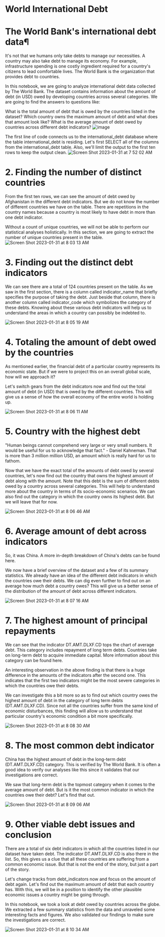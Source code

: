 # World International Debt

 # The World Bank's international debt data¶
It's not that we humans only take debts to manage our necessities. A country may also take debt to manage its economy. For example, infrastructure spending is one costly ingredient required for a country's citizens to lead comfortable lives. The World Bank is the organization that provides debt to countries.

In this notebook, we are going to analyze international debt data collected by The World Bank. The dataset contains information about the amount of debt (in USD) owed by developing countries across several categories. We are going to find the answers to questions like:

What is the total amount of debt that is owed by the countries listed in the dataset?
Which country owns the maximum amount of debt and what does that amount look like?
What is the average amount of debt owed by countries across different debt indicators?
![image](https://user-images.githubusercontent.com/105324794/215667946-cb88c3c5-3552-4e8b-92d1-32000490c749.jpeg)

The first line of code connects us to the international_debt database where the table international_debt is residing. Let's first SELECT all of the columns from the international_debt table. Also, we'll limit the output to the first ten rows to keep the output clean.
![Screen Shot 2023-01-31 at 7 52 02 AM](https://user-images.githubusercontent.com/105324794/215668754-cb9a9e69-12a3-4046-bb73-fa324f6f6179.png)
# 2. Finding the number of distinct countries
From the first ten rows, we can see the amount of debt owed by Afghanistan in the different debt indicators. But we do not know the number of different countries we have on the table. There are repetitions in the country names because a country is most likely to have debt in more than one debt indicator.

Without a count of unique countries, we will not be able to perform our statistical analyses holistically. In this section, we are going to extract the number of unique countries present in the table.
![Screen Shot 2023-01-31 at 8 03 13 AM](https://user-images.githubusercontent.com/105324794/215670247-ea71e746-6475-4650-b897-2707841311d8.png)

# 3. Finding out the distinct debt indicators
We can see there are a total of 124 countries present on the table. As we saw in the first section, there is a column called indicator_name that briefly specifies the purpose of taking the debt. Just beside that column, there is another column called indicator_code which symbolizes the category of these debts. Knowing about these various debt indicators will help us to understand the areas in which a country can possibly be indebted to.

![Screen Shot 2023-01-31 at 8 05 19 AM](https://user-images.githubusercontent.com/105324794/215670429-d3d58efd-39f7-41e8-9232-881de8fa68fe.png)

# 4. Totaling the amount of debt owed by the countries
As mentioned earlier, the financial debt of a particular country represents its economic state. But if we were to project this on an overall global scale, how will we approach it?

Let's switch gears from the debt indicators now and find out the total amount of debt (in USD) that is owed by the different countries. This will give us a sense of how the overall economy of the entire world is holding up.

![Screen Shot 2023-01-31 at 8 06 11 AM](https://user-images.githubusercontent.com/105324794/215670543-e18ae8cb-5c0a-46ab-a371-9f0874b9427b.png)

# 5. Country with the highest debt
"Human beings cannot comprehend very large or very small numbers. It would be useful for us to acknowledge that fact." - Daniel Kahneman. That is more than 3 million million USD, an amount which is really hard for us to fathom.

Now that we have the exact total of the amounts of debt owed by several countries, let's now find out the country that owns the highest amount of debt along with the amount. Note that this debt is the sum of different debts owed by a country across several categories. This will help to understand more about the country in terms of its socio-economic scenarios. We can also find out the category in which the country owns its highest debt. But we will leave that for now.


![Screen Shot 2023-01-31 at 8 06 46 AM](https://user-images.githubusercontent.com/105324794/215670639-119c16bc-8f18-4589-b4de-f705ac3c3574.png)

# 6. Average amount of debt across indicators
So, it was China. A more in-depth breakdown of China's debts can be found here.

We now have a brief overview of the dataset and a few of its summary statistics. We already have an idea of the different debt indicators in which the countries owe their debts. We can dig even further to find out on an average how much debt a country owes? This will give us a better sense of the distribution of the amount of debt across different indicators.


![Screen Shot 2023-01-31 at 8 07 16 AM](https://user-images.githubusercontent.com/105324794/215670686-13ad4ab1-bc8d-46c9-88e7-bc1c05fbeabc.png)

# 7. The highest amount of principal repayments
We can see that the indicator DT.AMT.DLXF.CD tops the chart of average debt. This category includes repayment of long term debts. Countries take on long-term debt to acquire immediate capital. More information about this category can be found here.

An interesting observation in the above finding is that there is a huge difference in the amounts of the indicators after the second one. This indicates that the first two indicators might be the most severe categories in which the countries owe their debts.

We can investigate this a bit more so as to find out which country owes the highest amount of debt in the category of long term debts (DT.AMT.DLXF.CD). Since not all the countries suffer from the same kind of economic disturbances, this finding will allow us to understand that particular country's economic condition a bit more specifically.

![Screen Shot 2023-01-31 at 8 08 30 AM](https://user-images.githubusercontent.com/105324794/215670826-934d0e3a-f350-44b8-99d1-307be9d2598c.png)

# 8. The most common debt indicator
China has the highest amount of debt in the long-term debt (DT.AMT.DLXF.CD) category. This is verified by The World Bank. It is often a good idea to verify our analyses like this since it validates that our investigations are correct.

We saw that long-term debt is the topmost category when it comes to the average amount of debt. But is it the most common indicator in which the countries owe their debt? Let's find that out.

![Screen Shot 2023-01-31 at 8 09 06 AM](https://user-images.githubusercontent.com/105324794/215670905-6e0bcefc-c386-4e8e-8d67-07a8b28af5dd.png)

# 9. Other viable debt issues and conclusion
There are a total of six debt indicators in which all the countries listed in our dataset have taken debt. The indicator DT.AMT.DLXF.CD is also there in the list. So, this gives us a clue that all these countries are suffering from a common economic issue. But that is not the end of the story, but just a part of the story.

Let's change tracks from debt_indicators now and focus on the amount of debt again. Let's find out the maximum amount of debt that each country has. With this, we will be in a position to identify the other plausible economic issues a country might be going through.

In this notebook, we took a look at debt owed by countries across the globe. We extracted a few summary statistics from the data and unraveled some interesting facts and figures. We also validated our findings to make sure the investigations are correct.

![Screen Shot 2023-01-31 at 8 10 34 AM](https://user-images.githubusercontent.com/105324794/215671045-dfbe355d-24b7-4aee-b4ea-21aaf85f3d60.png)
